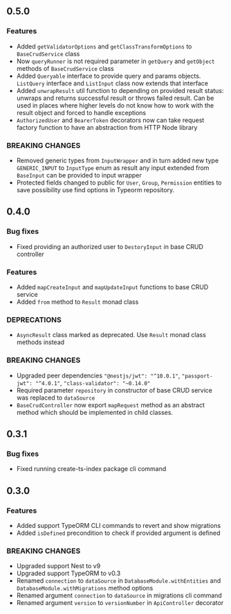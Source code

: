 ## 0.5.0

### Features
* Added `getValidatorOptions` and `getClassTransformOptions` to `BaseCrudService` class
* Now `queryRunner` is not required parameter in `getQuery` and `getObject` methods of `BaseCrudService` class
* Added `Queryable` interface to provide query and params objects. `ListQuery` interface and `ListInput` class 
now extends that interface
* Added `unwrapResult` util function to depending on provided result status: unwraps and returns successful result 
or throws failed result. Can be used in places where higher levels do not know how to work with the result object 
and forced to handle exceptions
* `AuthorizedUser` and `BearerToken` decorators now can take request factory function to have an abstraction from 
HTTP Node library

### BREAKING CHANGES
* Removed generic types from `InputWrapper` and in turn added new type `GENERIC_INPUT` to `InputType` enum
as result any input extended from `BaseInput` can be provided to input wrapper
* Protected fields changed to public for `User`, `Group`, `Permission` entities to save possibility use find options
in Typeorm repository.

## 0.4.0

### Bug fixes
* Fixed providing an authorized user to `DestoryInput` in base CRUD controller

### Features
* Added `mapCreateInput` and `mapUpdateInput` functions to base CRUD service
* Added `from` method to `Result` monad class

### DEPRECATIONS
* `AsyncResult` class marked as deprecated. Use `Result` monad class methods instead

### BREAKING CHANGES
* Upgraded peer dependencies `"@nestjs/jwt": "^10.0.1"`, `"passport-jwt": "^4.0.1"`, `"class-validator": "~0.14.0"`
* Required parameter `repository` in constructor of base CRUD service was replaced to `dataSource`
* `BaseCrudController` now export `mapRequest` method as an abstract method which should be implemented in child classes.

## 0.3.1

### Bug fixes
* Fixed running create-ts-index package cli command

## 0.3.0

### Features
* Added support TypeORM CLI commands to revert and show migrations
* Added `isDefined` precondition to check if provided argument is defined

### BREAKING CHANGES
* Upgraded support Nest to v9
* Upgraded support TypeORM to v0.3
* Renamed `connection` to `dataSource` in `DatabaseModule.withEntities` and `DatabaseModule.withMigrations` 
method options
* Renamed argument `connection` to `dataSource` in migrations cli command
* Renamed argument `version` to `versionNumber` in `ApiController` decorator 